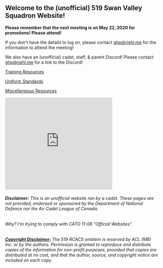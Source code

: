 Welcome to the (unofficial) 519 Swan Valley Squadron Website!
------

**Please remember that the next meeting is on May 22, 2020 for promotions! Please attend!**

If you don't have the details to log on, please contact [ghp@riehl.me](mailto:ghp@riehl.me) for the information to attend the meeting!

We also have an (unofficial) cadet, staff, & parent Discord! Please contact [ghp@riehl.me](mailto:ghp@riehl.me) for a link to the Discord!

[Training Resources](Training)

[Uniform Standards](Uniform)

[Miscellaneous Resources](Misc)

<iframe src="https://discordapp.com/widget?id=707999040272597022&theme=dark" width="350" height="300" allowtransparency="true" frameborder="0"></iframe>

###### **Disclaimer:** This is an unofficial website ran by a cadet. These pages are not provided, endorsed or sponsored by the Department of National Defence nor the Air Cadet League of Canada.

###### Why? I'm trying to comply with CATO 11-06 "Official Websites".

###### [**Copyright Disclaimer:**](http://www.aircadetleaguemb.ca/f02-protocol.shtml#copyright) The 519 RCACS emblem is reserved by ACL (MB) Inc. or by the authors. Permission is granted to reproduce and distribute copies of the information for non-profit purposes, provided that copies are distributed at no cost, and that the author, source, and copyright notice are included on each copy.